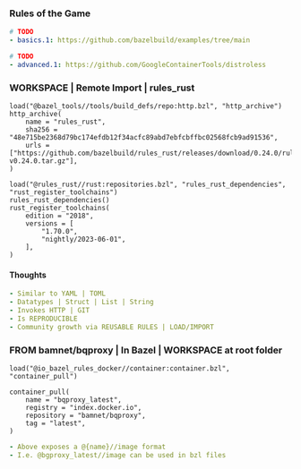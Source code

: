 ### Rules of the Game
```yaml
# TODO
- basics.1: https://github.com/bazelbuild/examples/tree/main
```

```yaml
# TODO
- advanced.1: https://github.com/GoogleContainerTools/distroless
```

### WORKSPACE | Remote Import | rules_rust
```bazel
load("@bazel_tools//tools/build_defs/repo:http.bzl", "http_archive")
http_archive(
    name = "rules_rust",
    sha256 = "48e715be2368d79bc174efdb12f34acfc89abd7ebfcbffbc02568fcb9ad91536",
    urls = ["https://github.com/bazelbuild/rules_rust/releases/download/0.24.0/rules_rust-v0.24.0.tar.gz"],
)

load("@rules_rust//rust:repositories.bzl", "rules_rust_dependencies", "rust_register_toolchains")
rules_rust_dependencies()
rust_register_toolchains(
    edition = "2018",
    versions = [
        "1.70.0",
        "nightly/2023-06-01",
    ],
)
```

#### Thoughts
```yaml
- Similar to YAML | TOML
- Datatypes | Struct | List | String
- Invokes HTTP | GIT
- Is REPRODUCIBLE
- Community growth via REUSABLE RULES | LOAD/IMPORT
```

### FROM bamnet/bqproxy | In Bazel | WORKSPACE at root folder
```bazel
load("@io_bazel_rules_docker//container:container.bzl", "container_pull")

container_pull(
    name = "bqproxy_latest",
    registry = "index.docker.io",
    repository = "bamnet/bqproxy",
    tag = "latest",
)
```
```yaml
- Above exposes a @{name}//image format
- I.e. @bgproxy_latest//image can be used in bzl files
```

